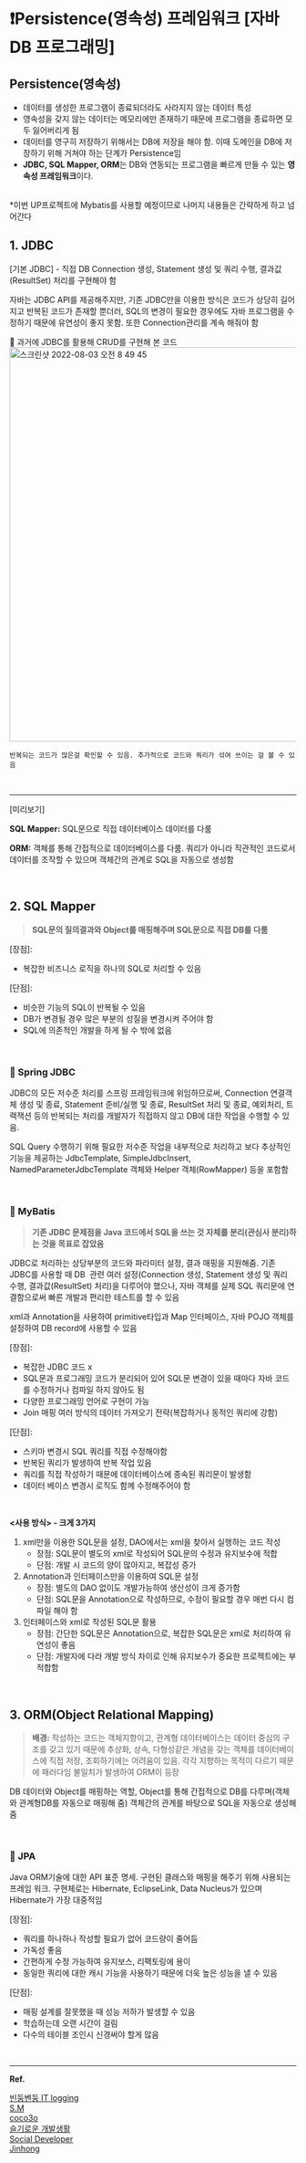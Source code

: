 # ❗️Persistence(영속성) 프레임워크 [자바 DB 프로그래밍]

## Persistence(영속성)
- 데이터를 생성한 프로그램이 종료되더라도 사라지지 않는 데이터 특성
- 영속성을 갖지 않는 데이터는 메모리에만 존재하기 때문에 프로그램을 종료하면 모두 잃어버리게 됨
- 데이터를 영구히 저장하기 위해서는 DB에 저장을 해야 함. 이때 도메인을 DB에 저장하기 위해 거쳐야 하는 단계가 Persistence임
- **JDBC, SQL Mapper, ORM**는 DB와 연동되는 프로그램을 빠르게 만들 수 있는 **영속성 프레임워크**이다. 

<br/>
*이번 UP프로젝트에 Mybatis를 사용할 예정이므로 나머지 내용들은 간략하게 하고 넘어간다

<br/>

## 1. JDBC
    
   [기본 JDBC] - 직접 DB Connection 생성, Statement 생성 및 쿼리 수행, 결과값(ResultSet) 처리를 구현해야 함

   자바는 JDBC API를 제공해주지만, 기존 JDBC만을 이용한 방식은 코드가 상당히 길어지고 반복된 코드가 존재할 뿐더러, SQL의 변경이 필요한 경우에도 자바 프로그램을 수정하기 때문에 유연성이 좋지 못함. 또한 Connection관리를 계속 해줘야 함
   <br/>

   🌟 과거에 JDBC를 활용해 CRUD를 구현해 본 코드
    <img width="691" alt="스크린샷 2022-08-03 오전 8 49 45" src="https://user-images.githubusercontent.com/85235063/182524567-89255c79-e757-4873-b2be-0c51b319371d.png">

    반복되는 코드가 많은걸 확인할 수 있음. 추가적으로 코드와 쿼리가 섞여 쓰이는 걸 볼 수 있음

<br/>

---

[미리보기]

**SQL Mapper:** SQL문으로 직접 데이터베이스 데이터를 다룸
<br/>

**ORM:** 객체를 통해 간접적으로 데이터베이스를 다룸. 쿼리가 아니라 직관적인 코드로서 데이터를 조작할 수 있으며 객체간의 관계로 SQL을 자동으로 생성함 

<br/>

## 2. SQL Mapper
   > **SQL문의 질의결과와 Object를 매핑해주며 SQL문으로 직접 DB를 다룸**

[장점]: 
- 복잡한 비즈니스 로직을 하나의 SQL로 처리할 수 있음
  
[단점]: 
- 비슷한 기능의 SQL이 반복될 수 있음
- DB가 변경될 경우 많은 부분의 성질을 변경시켜 주어야 함
- SQL에 의존적인 개발을 하게 될 수 밖에 없음 

<br/>

### 📍 Spring JDBC
JDBC의 모든 저수준 처리를 스프링 프레임워크에 위임하므로써, Connection 연결객체 생성 및 종료, Statement 준비/실행 및 종료, ResultSet 처리 및 종료, 예외처리, 트랙잭션 등의 반복되는 처리를 개발자가 직접하지 않고 DB에 대한 작업을 수행할 수 있음.

SQL Query 수행하기 위해 필요한 저수준 작업을 내부적으로 처리하고 보다 추상적인 기능을 제공하는 JdbcTemplate, SimpleJdbcInsert, NamedParameterJdbcTemplate 객체와 Helper 객체(RowMapper) 등을 포함함

<br/>

### 📍 MyBatis 
> **기존 JDBC 문제점을 Java 코드에서 SQL을 쓰는 것 자체를 분리(관심사 분리)하는 것을 목표로 잡았음**

JDBC로 처리하는 상당부분의 코드와 파라미터 설정, 결과 매핑을 지원해줌. 기존 JDBC를 사용할 때 DB  관련 여러 설정(Connection 생성, Statement 생성 및 쿼리 수행, 결과값(ResultSet) 처리)을 다루어야 했으나, 자바 객체를 실제 SQL 쿼리문에 연결함으로써 빠른 개발과 편리한 테스트를 할 수 있음

xml과 Annotation을 사용하여 primitive타입과 Map 인터페이스, 자바 POJO 객체를 설정하여 DB record에 사용할 수 있음 

[장점]: 
- 복잡한 JDBC 코드 x
- SQL문과 프로그래밍 코드가 분리되어 있어 SQL문 변경이 있을 때마다 자바 코드를 수정하거나 컴파일 하지 않아도 됨
- 다양한 프로그래밍 언어로 구현이 가능 
- Join 매핑 여러 방식의 데이터 가져오기 전략(복잡하거나 동적인 쿼리에 강함)

[단점]: 
- 스키마 변경시 SQL 쿼리를 직접 수정해야함
- 반복된 쿼리가 발생하여 반복 작업 있음
- 쿼리를 직접 작성하기 때문에 데이터베이스에 종속된 쿼리문이 발생함
- 데이터 베이스 변경시 로직도 함께 수정해주어야 함

<br/>

**<사용 방식> - 크게 3가지**
1) xml만을 이용한 SQL문을 설정, DAO에서는 xml을 찾아서 실행하는 코드 작성
   - 장점: SQL문이 별도의 xml로 작성되어 SQL문의 수정과 유지보수에 적합
   - 단점: 개발 시 코드의 양이 많아지고, 복잡성 증가
2) Annotation과 인터페이스만을 이용하여 SQL문 설정
   - 장점: 별도의 DAO 없이도 개발가능하여 생산성이 크게 증가함
   - 단점: SQL문을 Annotation으로 작성하므로, 수정이 필요할 경우 매번 다시 컴파일 해야 함
3) 인터페이스와 xml로 작성된 SQL문 활용
   - 장점: 간단한 SQL문은 Annotation으로, 복잡한 SQL문은 xml로 처리하여 유연성이 좋음
   - 단점: 개발자에 다라 개발 방식 차이로 인해 유지보수가 중요한 프로젝트에는 부적합함

<br/>

## 3. ORM(Object Relational Mapping)
> **배경:** 작성하는 코드는 객체지향이고, 관계형 데이터베이스는 데이터 중심의 구조를 갖고 있기 때문에 추상화, 상속, 다형성같은 개념을 갖는 객체를 데이터베이스에 직접 저장, 조회하기에는 어려움이 있음. 각각 지향하는 목적이 다르기 때문에 패러다임 불일치가 발생하여 ORM이 등장

DB 데이터와 Object를 매핑하는 역할, Object를 통해 간접적으로 DB를 다루며(객체와 관계형DB를 자동으로 매핑해 줌) 객체간의 관계를 바탕으로 SQL을 자동으로 생성해 줌

<br/>

### 📍 JPA
Java ORM기술에 대한 API 표준 명세. 구현된 클래스와 매핑을 해주기 위해 사용되는 프레임 워크. 구현체로는 Hibernate, EclipseLink, Data Nucleus가 있으며 Hibernate가 가장 대중적임

[장점]: 
- 쿼리를 하나하나 작성할 필요가 없어 코드량이 줄어듬
- 가독성 좋음
- 간편하게 수정 가능하여 유지보스, 리팩토링에 용이
- 동일한 쿼리에 대한 캐시 기능을 사용하기 때문에 더욱 높은 성능을 낼 수 있음

[단점]: 
- 매핑 설계를 잘못했을 때 성능 저하가 발생할 수 있음
- 학습하는데 오랜 시간이 걸림
- 다수의 테이블 조인시 신경써야 할게 많음


<br/>

----
**Ref.**

[빈둥벤둥 IT logging](https://moonsbeen.tistory.com/316)
<br/>
[S.M](https://sm-studymemo.tistory.com/95)
<br/>
[coco3o](https://dev-coco.tistory.com/76)
<br/>
[슬기로운 개발생활](https://dev-coco.tistory.com/m/77)
<br/>
[Social Developer](https://sdesigner.tistory.com/101)
<br/>
[Jinhong](https://xlffm3.github.io/spring%20data/orm-sqlmapper-jdbc/)
<br/>
